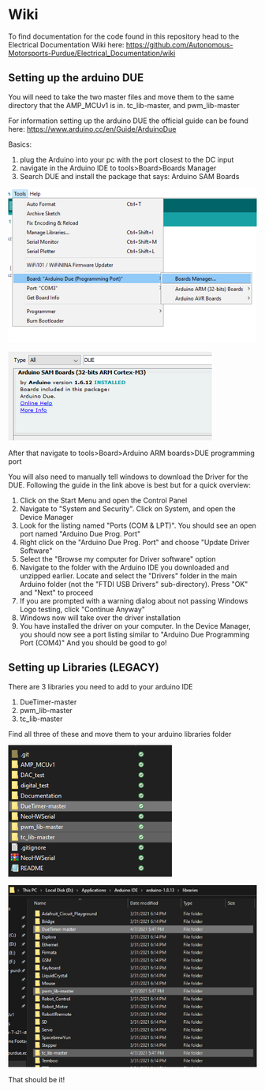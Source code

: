 # Wiki
To find documentation for the code found in this repository head to the Electrical Documentation Wiki here: https://github.com/Autonomous-Motorsports-Purdue/Electrical_Documentation/wiki

## Setting up the arduino DUE 
You will need to take the two master files and move them to the same directory that the AMP_MCUv1 is in.
tc_lib-master, and pwm_lib-master

For information setting up the arduino DUE the official guide can be found here: https://www.arduino.cc/en/Guide/ArduinoDue

Basics:
1) plug the Arduino into your pc with the port closest to the DC input
2) navigate in the Arduino IDE to tools>Board>Boards Manager
3) Search DUE and install the package that says: Arduino SAM Boards

![Board Manager](Documentation/BoardManager.png)

![The Package to be installed](Documentation/Package.png)

After that navigate to tools>Board>Arduino ARM boards>DUE programming port

You will also need to manually tell windows to download the Driver for the DUE.
Following the guide in the link above is best but for a quick overview:
1) Click on the Start Menu and open the Control Panel
2) Navigate to "System and Security". Click on System, and open the Device Manager
3) Look for the listing named "Ports (COM & LPT)". You should see an open port named "Arduino Due Prog. Port"
4) Right click on the "Arduino Due Prog. Port" and choose "Update Driver Software"
5) Select the "Browse my computer for Driver software" option
6) Navigate to the folder with the Arduino IDE you downloaded and unzipped earlier. Locate and select the "Drivers" folder in the main Arduino folder (not the "FTDI USB Drivers" sub-directory). Press "OK" and "Next" to proceed
7) If you are prompted with a warning dialog about not passing Windows Logo testing, click "Continue Anyway"
8) Windows now will take over the driver installation
9) You have installed the driver on your computer. In the Device Manager, you should now see a port listing similar to "Arduino Due Programming Port (COM4)"
And you should be good to go!

## Setting up Libraries (LEGACY)
There are 3 libraries you need to add to your arduino IDE
1) DueTimer-master
2) pwm_lib-master
3) tc_lib-master

Find all three of these and move them to your arduino libraries folder

![Libraries that need to be added](Documentation/libs.png)

![Arduino libraries folder](Documentation/more_libs.png)

That should be it!
